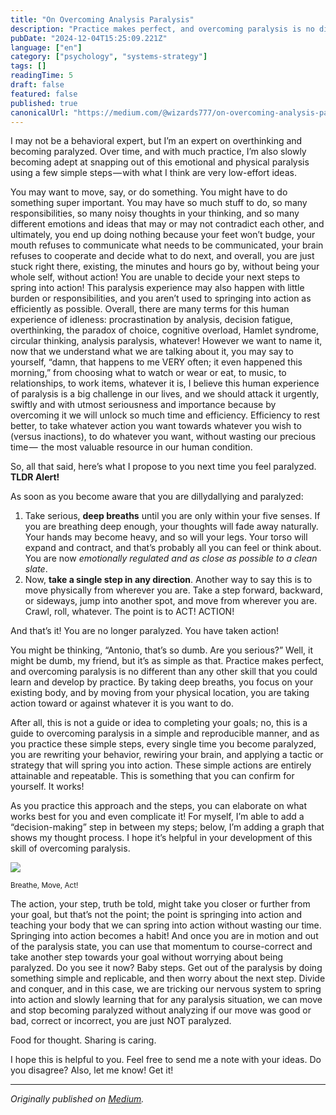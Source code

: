 ```yaml
---
title: "On Overcoming Analysis Paralysis"
description: "Practice makes perfect, and overcoming paralysis is no different than any other skill that you could learn and develop by practice."
pubDate: "2024-12-04T15:25:09.221Z"
language: ["en"]
category: ["psychology", "systems-strategy"]
tags: []
readingTime: 5
draft: false
featured: false
published: true
canonicalUrl: "https://medium.com/@wizards777/on-overcoming-analysis-paralysis-d9281a526dc8"
---
```


I may not be a behavioral expert, but I’m an expert on overthinking and becoming paralyzed. Over time, and with much practice, I’m also slowly becoming adept at snapping out of this emotional and physical paralysis using a few simple steps — with what I think are very low-effort ideas.

You may want to move, say, or do something. You might have to do something super important. You may have so much stuff to do, so many responsibilities, so many noisy thoughts in your thinking, and so many different emotions and ideas that may or may not contradict each other, and ultimately, you end up doing nothing because your feet won’t budge, your mouth refuses to communicate what needs to be communicated, your brain refuses to cooperate and decide what to do next, and overall, you are just stuck right there, existing, the minutes and hours go by, without being your whole self, without action! You are unable to decide your next steps to spring into action! This paralysis experience may also happen with little burden or responsibilities, and you aren’t used to springing into action as efficiently as possible. Overall, there are many terms for this human experience of idleness: procrastination by analysis, decision fatigue, overthinking, the paradox of choice, cognitive overload, Hamlet syndrome, circular thinking, analysis paralysis, whatever! However we want to name it, now that we understand what we are talking about it, you may say to yourself, “damn, that happens to me VERY often; it even happened this morning,” from choosing what to watch or wear or eat, to music, to relationships, to work items, whatever it is, I believe this human experience of paralysis is a big challenge in our lives, and we should attack it urgently, swiftly and with utmost seriousness and importance because by overcoming it we will unlock so much time and efficiency. Efficiency to rest better, to take whatever action you want towards whatever you wish to (versus inactions), to do whatever you want, without wasting our precious time —  the most valuable resource in our human condition.

So, all that said, here’s what I propose to you next time you feel paralyzed. **TLDR Alert!**

As soon as you become aware that you are dillydallying and paralyzed:

1. Take serious, **deep breaths** until you are only within your five senses. If you are breathing deep enough, your thoughts will fade away naturally. Your hands may become heavy, and so will your legs. Your torso will expand and contract, and that’s probably all you can feel or think about. You are now _emotionally regulated and as close as possible to a clean slate_.
2. Now, **take a single step in any direction**. Another way to say this is to move physically from wherever you are. Take a step forward, backward, or sideways, jump into another spot, and move from wherever you are. Crawl, roll, whatever. The point is to ACT! ACTION!

And that’s it! You are no longer paralyzed. You have taken action!

You might be thinking, “Antonio, that’s so dumb. Are you serious?” Well, it might be dumb, my friend, but it’s as simple as that. Practice makes perfect, and overcoming paralysis is no different than any other skill that you could learn and develop by practice. By taking deep breaths, you focus on your existing body, and by moving from your physical location, you are taking action toward or against whatever it is you want to do.

After all, this is not a guide or idea to completing your goals; no, this is a guide to overcoming paralysis in a simple and reproducible manner, and as you practice these simple steps, every single time you become paralyzed, you are rewriting your behavior, rewiring your brain, and applying a tactic or strategy that will spring you into action. These simple actions are entirely attainable and repeatable. This is something that you can confirm for yourself. It works!

As you practice this approach and the steps, you can elaborate on what works best for you and even complicate it! For myself, I’m able to add a “decision-making” step in between my steps; below, I’m adding a graph that shows my thought process. I hope it’s helpful in your development of this skill of overcoming paralysis.

![](https://cdn-images-1.medium.com/max/1200/1*1quMIB8l6OEq0Z5xfR3INg.jpeg)

<small>Breathe, Move, Act!</small>

The action, your step, truth be told, might take you closer or further from your goal, but that’s not the point; the point is springing into action and teaching your body that we can spring into action without wasting our time. Springing into action becomes a habit! And once you are in motion and out of the paralysis state, you can use that momentum to course-correct and take another step towards your goal without worrying about being paralyzed. Do you see it now? Baby steps. Get out of the paralysis by doing something simple and replicable, and then worry about the next step. Divide and conquer, and in this case, we are tricking our nervous system to spring into action and slowly learning that for any paralysis situation, we can move and stop becoming paralyzed without analyzing if our move was good or bad, correct or incorrect, you are just NOT paralyzed.

Food for thought. Sharing is caring.

I hope this is helpful to you. Feel free to send me a note with your ideas. Do you disagree? Also, let me know! Get it!

---

_Originally published on [Medium](https://medium.com/@wizards777/on-overcoming-analysis-paralysis-d9281a526dc8)._
